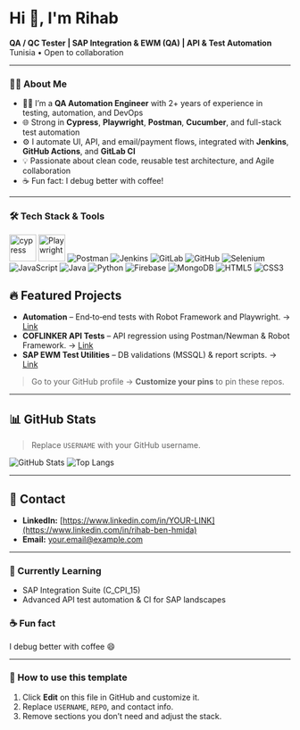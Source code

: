 # Hi 👋, I'm Rihab

**QA / QC Tester | SAP Integration & EWM (QA) | API & Test Automation**
Tunisia • Open to collaboration

---
### 💁‍♀️ About Me

- 👩‍💻 I’m a **QA Automation Engineer** with 2+ years of experience in testing, automation, and DevOps
- 🌐 Strong in **Cypress**, **Playwright**, **Postman**, **Cucumber**, and full-stack test automation
- ⚙️ I automate UI, API, and email/payment flows, integrated with **Jenkins**, **GitHub Actions**, and **GitLab CI**
- 💡 Passionate about clean code, reusable test architecture, and Agile collaboration
- ☕ Fun fact: I debug better with coffee!

---

### 🛠 Tech Stack & Tools

<p align="left">
  <!-- QA Tools -->
  <img src="https://assets.streamlinehq.com/image/private/w_300,h_300,ar_1/f_auto/v1/icons/3/cypress-icon-moigrz5nimpd7rsob0bisu.png/cypress-icon-pg9bdlubveoefqouilbg.png?_a=DATAdtAAZAA0" title="cypress" width="48" height="48"/>
  <img src="https://playwright.dev/img/playwright-logo.svg" width="48" height="48" title="Playwright"/>
  <img src="https://img.icons8.com/external-tal-revivo-shadow-tal-revivo/48/null/external-postman-is-the-only-complete-api-development-environment-logo-shadow-tal-revivo.png" title="Postman"/>
  <img src="https://img.icons8.com/color/48/jenkins.png" title="Jenkins"/>
  <img src="https://img.icons8.com/color/48/000000/gitlab.png" title="GitLab"/>
  <img src="https://img.icons8.com/color/48/000000/github.png" title="GitHub"/>
  <img src="https://img.icons8.com/color/48/selenium-test-automation.png" title="Selenium"/>
  <img src="https://img.icons8.com/color/48/000000/javascript.png" title="JavaScript"/>
  <img src="https://img.icons8.com/?size=48&id=13679&format=png&color=000000" title="Java"/>
  <img src="https://img.icons8.com/color/48/000000/python.png" title="Python"/>
  <img src="https://img.icons8.com/color/48/firebase.png" title="Firebase"/>
  <img src="https://img.icons8.com/color/48/mongodb.png" title="MongoDB"/>
  <img src="https://img.icons8.com/color/48/000000/html-5.png" title="HTML5"/>
  <img src="https://img.icons8.com/color/48/000000/css3.png" title="CSS3"/>

</p>

## 🔥 Featured Projects

* **Automation** – End‑to‑end tests with Robot Framework and Playwright. → [Link](https://github.com/USERNAME/REPO)
* **COFLINKER API Tests** – API regression using Postman/Newman & Robot Framework. → [Link](https://github.com/USERNAME/REPO)
* **SAP EWM Test Utilities** – DB validations (MSSQL) & report scripts. → [Link](https://github.com/USERNAME/REPO)

> Go to your GitHub profile → **Customize your pins** to pin these repos.

---

## 📊 GitHub Stats

> Replace `USERNAME` with your GitHub username.

![GitHub Stats](https://github-readme-stats.vercel.app/api?username=USERNAME\&show_icons=true)
![Top Langs](https://github-readme-stats.vercel.app/api/top-langs/?username=USERNAME\&layout=compact)

---

## 📨 Contact

* **LinkedIn:** [https://www.linkedin.com/in/YOUR-LINK](https://www.linkedin.com/in/rihab-ben-hmida)
* **Email:** [your.email@example.com](mailto:benhmidarihab99@gmail.com)

---

### 🎯 Currently Learning

* SAP Integration Suite (C\_CPI\_15)
* Advanced API test automation & CI for SAP landscapes

### ☕ Fun fact

I debug better with coffee 😄

---

### 📝 How to use this template

1. Click **Edit** on this file in GitHub and customize it.
2. Replace `USERNAME`, `REPO`, and contact info.
3. Remove sections you don’t need and adjust the stack.
